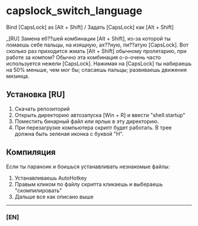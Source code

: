 # capslock_switch_language
Bind [CapsLock] as [Alt + Shift] / Задать [CapsLock] как [Alt + Shift]

_[RU] Замена еб??шей комбинации [Alt + Shift], из-за которой ты ломаешь себе пальцы, на изящную, ах??ную, пи??атую [CapsLock]. Вот сколько раз приходится жмать [Alt + Shift] обычному пролетарию, при работе за компом? Обычно эта комбинация о-о-очень часто используется нежели [CapsLock]. Нажимая на [CapsLock] ты набираешь на 50% меньше, чем мог бы; спасаешь пальцы; развиваешь движения мизинца.

## Установка [RU]
1. Скачать репозиторий
2. Открыть директорию автозапуска
  [Win + R] и ввести "shell:startup"
3. Поместить бинарный файл или ярлык в эту директорию.
4. При перезагрузке компьютера скрипт будет работать. В трее должна быть зеленая иконка с буквой "H".

## Компиляция
Если ты параноик и боишься устанавливать незнакомые файлы:
1. Устанавливаешь AutoHotkey
2. Правым кликом по файлу скрипта кликаешь и выбераешь "скомпилировать"
3. Дальше все как описано выше

---

### [EN]
